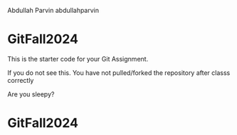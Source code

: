 Abdullah Parvin abdullahparvin
# GitFall2024


This is the starter code for your Git Assignment.

If you do not see this. You have not pulled/forked the repository after classs correctly


Are you sleepy?


# GitFall2024
